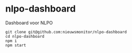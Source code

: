 # nlpo-dashboard

Dashboard voor NLPO

```
git clone git@github.com:nieuwsmonitor/nlpo-dashboard
cd nlpo-dashboard
npm i
npm start
```
